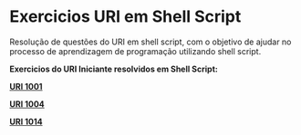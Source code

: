 # Exercicios URI em Shell Script

Resolução de questões do URI em shell script, com o objetivo de ajudar no processo de aprendizagem de programação utilizando shell script.

**Exercicios do URI Iniciante resolvidos em Shell Script:**

**[URI 1001](https://www.urionlinejudge.com.br/judge/pt/problems/view/1001)**

**[URI 1004](https://www.urionlinejudge.com.br/judge/pt/problems/view/1004)**

**[URI 1014](https://www.urionlinejudge.com.br/judge/pt/problems/view/1004)**